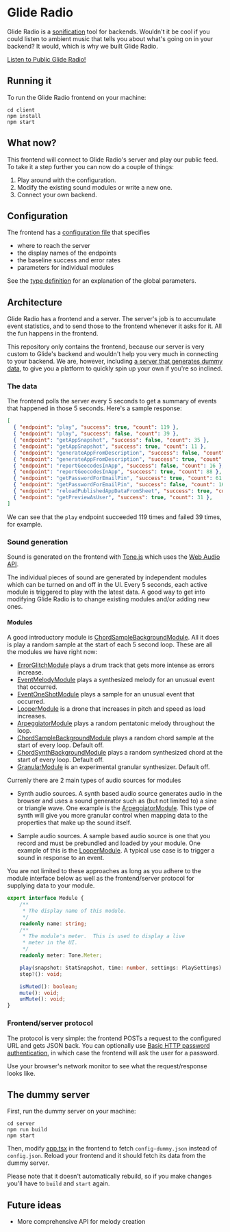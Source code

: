 # Glide Radio

Glide Radio is a [sonification](https://en.wikipedia.org/wiki/Sonification) tool for backends. Wouldn't it be cool if you could listen to ambient music that tells you about what's going on in your backend? It would, which is why we built Glide Radio.

[Listen to Public Glide Radio!](https://radio.glideapps.com/)

## Running it

To run the Glide Radio frontend on your machine:

```
cd client
npm install
npm start
```

## What now?

This frontend will connect to Glide Radio's server and play our public feed. To take it a step further you can now do a couple of things:

1. Play around with the configuration.
2. Modify the existing sound modules or write a new one.
3. Connect your own backend.

## Configuration

The frontend has a [configuration file](client/public/config.json) that specifies

-   where to reach the server
-   the display names of the endpoints
-   the baseline success and error rates
-   parameters for individual modules

See the [type definition](client/src/config.ts) for an explanation of the global parameters.

## Architecture

Glide Radio has a frontend and a server. The server's job is to accumulate event statistics, and to send those to the frontend whenever it asks for it. All the fun happens in the frontend.

This repository only contains the frontend, because our server is very custom to Glide's backend and wouldn't help you very much in connecting to your backend. We are, however, including [a server that generates dummy data](dummy-server/src/index.ts), to give you a platform to quickly spin up your own if you're so inclined.

### The data

The frontend polls the server every 5 seconds to get a summary of events that happened in those 5 seconds. Here's a sample response:

```json
[
  { "endpoint": "play", "success": true, "count": 119 },
  { "endpoint": "play", "success": false, "count": 39 },
  { "endpoint": "getAppSnapshot", "success": false, "count": 35 },
  { "endpoint": "getAppSnapshot", "success": true, "count": 11 },
  { "endpoint": "generateAppFromDescription", "success": false, "count": 89 },
  { "endpoint": "generateAppFromDescription", "success": true, "count": 2 },
  { "endpoint": "reportGeocodesInApp", "success": false, "count": 16 },
  { "endpoint": "reportGeocodesInApp", "success": true, "count": 88 },
  { "endpoint": "getPasswordForEmailPin", "success": true, "count": 61 },
  { "endpoint": "getPasswordForEmailPin", "success": false, "count": 16 }
  { "endpoint": "reloadPublishedAppDataFromSheet", "success": true, "count": 72 },
  { "endpoint": "getPreviewAsUser", "success": true, "count": 31 },
]
```

We can see that the `play` endpoint succeeded 119 times and failed 39 times, for example.

### Sound generation

Sound is generated on the frontend with [Tone.js](https://tonejs.github.io) which uses the [Web Audio API](https://developer.mozilla.org/en-US/docs/Web/API/Web_Audio_API).

The individual pieces of sound are generated by independent modules which can be turned on and off in the UI. Every 5 seconds, each active module is triggered to play with the latest data. A good way to get into modifying Glide Radio is to change existing modules and/or adding new ones.

#### Modules

A good introductory module is [ChordSampleBackgroundModule](client/src/modules/chord-sampler.ts). All it does is play a random sample at the start of each 5 second loop. These are all the modules we have right now:

-   [ErrorGlitchModule](client/src/modules/error-glitch.ts) plays a drum track that gets more intense as errors increase.
-   [EventMelodyModule](client/src/modules/event-melody.ts) plays a synthesized melody for an unusual event that occurred.
-   [EventOneShotModule](client/src/modules/event-one-shot.ts) plays a sample for an unusual event that occurred.
-   [LooperModule](client/src/modules/looper.ts) is a drone that increases in pitch and speed as load increases.
-   [ArpeggiatorModule](client/src/modules/arpeggiator.ts) plays a random pentatonic melody throughout the loop.
-   [ChordSampleBackgroundModule](client/src/modules/chord-sampler.ts) plays a random chord sample at the start of every loop. Default off.
-   [ChordSynthBackgroundModule](client/src/modules/chord-synth.ts) plays a random synthesized chord at the start of every loop. Default off.
-   [GranularModule](client/src/modules/granular.ts) is an experimental granular synthesizer. Default off.

Currenly there are 2 main types of audio sources for modules

- Synth audio sources. A synth based audio source generates audio in the browser and uses a sound generator such as (but not limited to) a sine or triangle wave. One example is the [ArpeggiatorModule](client/src/modules/arpeggiator.ts). This type of synth will give you more granular control when mapping data to the properties that make up the sound itself.

- Sample audio sources. A sample based audio source is one that you record and must be prebundled and loaded by your module. One example of this is the [LooperModule](client/src/modules/looper.ts). A typical use case is to trigger a sound in response to an event.

You are not limited to these approaches as long as you adhere to the module interface below as well as the frontend/server protocol for supplying data to your module.

```TypeScript
export interface Module {
    /**
     * The display name of this module.
     */
    readonly name: string;
    /**
     * The module's meter.  This is used to display a live
     * meter in the UI.
     */
    readonly meter: Tone.Meter;

    play(snapshot: StatSnapshot, time: number, settings: PlaySettings): void;
    stop?(): void;

    isMuted(): boolean;
    mute(): void;
    unMute(): void;
}
```

### Frontend/server protocol

The protocol is very simple: the frontend POSTs a request to the configured URL and gets JSON back. You can optionally use [Basic HTTP password authentication](https://en.wikipedia.org/wiki/Basic_access_authentication), in which case the frontend will ask the user for a password.

Use your browser's network monitor to see what the request/response looks like.

## The dummy server

First, run the dummy server on your machine:

```
cd server
npm run build
npm start
```

Then, modify [app.tsx](client/src/app.tsx) in the frontend to fetch `config-dummy.json` instead of `config.json`. Reload your frontend and it should fetch its data from the dummy server.

Please note that it doesn't automatically rebuild, so if you make changes you'll have to `build` and `start` again.

## Future ideas

-   More comprehensive API for melody creation
